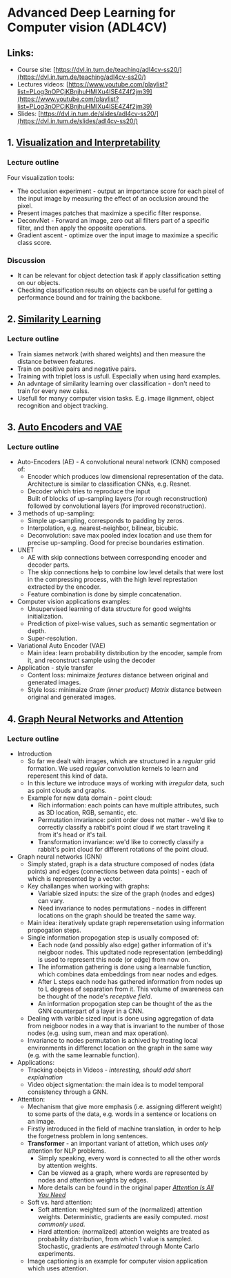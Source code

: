 # Advanced Deep Learning for Computer vision (ADL4CV)

## Links:
* Course site: [https://dvl.in.tum.de/teaching/adl4cv-ss20/](https://dvl.in.tum.de/teaching/adl4cv-ss20/)
* Lectures videos: [https://www.youtube.com/playlist?list=PLog3nOPCjKBnjhuHMIXu4ISE4Z4f2jm39](https://www.youtube.com/playlist?list=PLog3nOPCjKBnjhuHMIXu4ISE4Z4f2jm39)
* Slides: [https://dvl.in.tum.de/slides/adl4cv-ss20/](https://dvl.in.tum.de/slides/adl4cv-ss20/)

## 1. [Visualization and Interpretability](https://www.youtube.com/watch?v=4M-kuW2huqU&list=PLog3nOPCjKBnjhuHMIXu4ISE4Z4f2jm39&index=2)
### Lecture outline
Four visualization tools:
* The occlusion experiment - output an importance score for each pixel of the input image by measuring the effect of an occlusion around the pixel.
* Present images patches that maximize a specific filter response.
* DeconvNet - Forward an image, zero out all filters part of a specific filter, and then apply the opposite operations.
* Gradient ascent - optimize over the input image to maximize a specific class score.

### Discussion
* It can be relevant for object detection task if apply classification setting on our objects.
* Checking classification results on objects can be useful for getting a performance bound and for training the backbone.

## 2. [Similarity Learning](https://www.youtube.com/watch?v=6e65XfwmIWE&list=PLog3nOPCjKBnjhuHMIXu4ISE4Z4f2jm39&index=3)
### Lecture outline
* Train siames network (with shared weights) and then measure the distance between features.
* Train on positive pairs and negative pairs.
* Training with triplet loss is usfull. Especially when using hard examples.
* An advntage of similarity learning over classification - don't need to train for every new calss.
* Usefull for manyy computer vision tasks. E.g. image ilignment, object recognition and object tracking.

## 3. [Auto Encoders and VAE](https://www.youtube.com/watch?v=kdVSCtgHGF8&list=PLog3nOPCjKBnjhuHMIXu4ISE4Z4f2jm39&index=4)
### Lecture outline
* Auto-Encoders (AE) - A convolutional neural network (CNN) composed of: 
  * Encoder which produces low dimensional representation of the data.  
    Architecture is similar to classification CNNs, e.g. Resnet.
  * Decoder which tries to reproduce the input  
    Built of blocks of up-sampling layers (for rough reconstruction) followed by convolutional layers (for improved reconstruction).
* 3 methods of up-sampling:
  * Simple up-sampling, corresponds to padding by zeros.
  * Interpolation, e.g. nearest-neighbor, bilinear, bicubic.
  * Deconvolution: save max pooled index location and use them for precise up-sampling. Good for precise boundaries estimation.
* UNET
  * AE with skip connections between corresponding encoder and decoder parts.
  * The skip connections help to combine low level details that were lost in the compressing process, with the high level represtation extracted by the encoder.
  * Feature combination is done by simple concatenation.
* Computer vision applications examples:
  * Unsupervised learning of data structure for good weights initialization.
  * Prediction of pixel-wise values, such as semantic segmentation or depth.
  * Super-resolution.
* Variational Auto Encoder (VAE)
  * Main idea: learn probability distribution by the encoder, sample from it, and reconstruct sample using the decoder
* Application - style transfer
  * Content loss: minimaize *features* distance between original and generated images.
  * Style loss: minimaize *Gram (inner product) Matrix* distance between original and generated images.

## 4. [Graph Neural Networks and Attention](https://www.youtube.com/watch?v=FbkE7FsHDkc&list=PLog3nOPCjKBnjhuHMIXu4ISE4Z4f2jm39&index=5)
### Lecture outline
* Introduction
  * So far we dealt with images, which are structured in a *regular* grid formation. We used *regular* convolution kernels to learn and reperesent this kind of data.
  * In this lecture we introduce ways of working with *irregular* data, such as point clouds and graphs.
  * Example for new data domain - point cloud:
    * Rich information: each points can have multiple attributes, such as 3D location, RGB, semantic, etc.
    * Permutation invariance: point order does not matter - we'd like to correctly classify a rabbit's point cloud if we start traveling it from it's head or it's tail.
    * Transformation invariance: we'd like to correctly classify a rabbit's point cloud for different rotations of the point cloud.
* Graph neural networks (GNN)
  * Simply stated, graph is a data structure composed of nodes (data points) and edges (connections between data points) - each of which is represented by a vector.
  * Key challanges when working with graphs:
    * Variable sized inputs: the size of the graph (nodes and edges) can vary.
    * Need invariance to nodes permutations - nodes in different locations on the graph should be treated the same way.
  * Main idea: iteratively update graph reperensetation using information propogation steps.  
  * Single information propogation step is usually composed of:
    * Each node (and possibly also edge) gather information of it's neigboor nodes. This updtated node representation (embedding) is used to represent this node (or edge) from now on.
    * The information gathering is done using a learnable function, which combines data embeddings from near nodes and edges.
    * After L steps each node has gathered information from nodes up to L degrees of separation from it. This volume of awareness can be thought of the node's *receptive field*.
    * An information propogation step can be thought of the as the GNN counterpart of a layer in a CNN.
  * Dealing with varible sized input is done using aggregation of data from neigboor nodes in a way that is invariant to the number of those nodes (e.g. using sum, mean and max operation).
  * Invariance to nodes permutation is achived by treating local environments in differenct location on the graph in the same way (e.g. with the same learnable function).
* Applications:
  * Tracking obejcts in Videos - *interesting, should add short explaination*
  * Video object sigmentation: the main idea is to model temporal consistency through a GNN.    
* Attention:
  * Mechanism that give more emphasis (i.e. assigning different weight) to some parts of the data, e.g. words in a sentence or locations on an image.
  * Firstly introduced in the field of machine translation, in order to help the forgetness problem in long sentences.
  * **Transformer** - an important variant of attetion, which uses *only* attention for NLP problems.
    * Simply speaking, every word is connected to all the other words by attention weights.
    * Can be viewed as a graph, where words are represented by nodes and attention weights by edges.
    * More details can be found in the original paper *[Attention Is All You Need](https://arxiv.org/pdf/1706.03762.pdf)*
  * Soft vs. hard attention:
    * Soft attention: weighted sum of the (normalized) attention weights. Deterministic, gradients are easily computed. *most commonly used*.
    * Hard attention: (normalized) attention weights are treated as probability distribution, from which 1 value is sampled. Stochastic, gradients are *estimated* through Monte Carlo experiments.
  * Image captioning is an example for computer vision application which uses attention.
